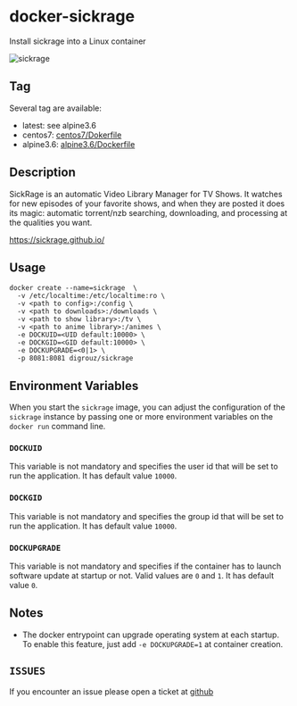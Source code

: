 # docker-sickrage
Install sickrage into a Linux container

![sickrage](https://sickrage.github.io/images/logo.png)

## Tag
Several tag are available:
* latest: see alpine3.6
* centos7: [centos7/Dokerfile](https://github.com/digrouz/docker-sickrage/blob/centos7/Dockerfile)
* alpine3.6: [alpine3.6/Dockerfile](https://github.com/digrouz/docker-sickrage/blob/alpine3.6/Dockerfile)

## Description

SickRage is an automatic Video Library Manager for TV Shows. It watches for new episodes of your favorite shows, and when they are posted it does its magic: automatic torrent/nzb searching, downloading, and processing at the qualities you want.

https://sickrage.github.io/

## Usage
    docker create --name=sickrage  \
      -v /etc/localtime:/etc/localtime:ro \ 
      -v <path to config>:/config \
      -v <path to downloads>:/downloads \ 
      -v <path to show library>:/tv \
      -v <path to anime library>:/animes \ 
      -e DOCKUID=<UID default:10000> \
      -e DOCKGID=<GID default:10000> \
      -e DOCKUPGRADE=<0|1> \
      -p 8081:8081 digrouz/sickrage

## Environment Variables

When you start the `sickrage` image, you can adjust the configuration of the `sickrage` instance by passing one or more environment variables on the `docker run` command line.

### `DOCKUID`

This variable is not mandatory and specifies the user id that will be set to run the application. It has default value `10000`.

### `DOCKGID`

This variable is not mandatory and specifies the group id that will be set to run the application. It has default value `10000`.

### `DOCKUPGRADE`

This variable is not mandatory and specifies if the container has to launch software update at startup or not. Valid values are `0` and `1`. It has default value `0`.

## Notes

* The docker entrypoint can upgrade operating system at each startup. To enable this feature, just add `-e DOCKUPGRADE=1` at container creation.

## `ISSUES`

If you encounter an issue please open a ticket at [github](https://github.com/digrouz/docker-sickrage/issues)
